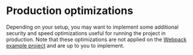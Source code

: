 # Production optimizations 
Depending on your setup, you may want to implement some additional security and speed optimizations useful for running the project in production.
Note that these optimizations are not applied on the [Webpack example project](https://github.com/twbs/examples/tree/main/webpack) and are up to you to implement.

